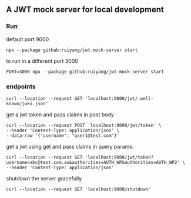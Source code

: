## A JWT mock server for local development

### Run

default port 9000
```shell
npx --package github:ruiyang/jwt-mock-server start
```

to run in a different port 3000
```shell
PORT=3000 npx --package github:ruiyang/jwt-mock-server start
```

### endpoints

```shell
curl --location --request GET 'localhost:9000/jwt/.well-known/jwks.json'
```

get a jwt token and pass claims in post body
```shell
curl --location --request POST 'localhost:9000/jwt/token' \
--header 'Content-Type: application/json' \
--data-raw '{"username": "user1@test.com"}'
```

get a jwt using get and pass claims in query params:
```shell
curl --location --request GET 'localhost:9000/jwt/token?username=abc@test.com.au&authorities=AUTH_WP&authorities=AUTH_WP2' \
--header 'Content-Type: application/json'
```

shutdown the server gracefully
```shell
curl --location --request GET 'localhost:9000/shutdown'
```
